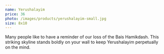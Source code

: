 ```yaml
---
name: Yerushalayim
price: 36
photo: /images/products/yerushalayim-small.jpg
size: 8x10
---
```


Many people like to have a reminder of our loss of the Bais Hamikdash. This striking skyline stands boldly on your wall to keep Yerushalayim perpetually on the mind.
